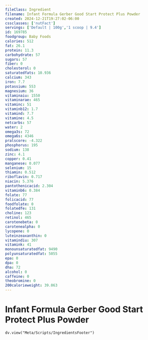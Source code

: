 ```yaml
---
fileClass: Ingredient
filename: Infant Formula Gerber Good Start Protect Plus Powder
created: 2024-12-21T19:27:02-06:00
cssclasses: ['nutFact']
servings: ['Default | 100g','1 scoop | 9.4']
id: 169785
foodgroup: Baby Foods
calories: 512
fat: 26.1
protein: 11.3
carbohydrate: 57
sugars: 57
fiber: 0
cholesterol: 0
saturatedfats: 10.936
calcium: 343
iron: 7.7
potassium: 553
magnesium: 36
vitaminaiu: 1550
vitaminarae: 465
vitaminc: 51
vitaminb12: 1.7
vitamind: 7.7
vitamine: 4.5
netcarbs: 57
water: 2
omega3s: 72
omega6s: 4346
pralscore: -4.322
phosphorus: 195
sodium: 138
zinc: 4.1
copper: 0.41
manganese: 0.077
selenium: 15
thiamin: 0.512
riboflavin: 0.717
niacin: 5.376
pantothenicacid: 2.304
vitaminb6: 0.384
folate: 77
folicacid: 77
foodfolate: 0
folatedfe: 131
choline: 123
retinol: 465
carotenebeta: 0
carotenealpha: 0
lycopene: 0
luteinzeaxanthin: 0
vitamindiu: 307
vitamink: 41
monounsaturatedfat: 9490
polyunsaturatedfat: 5055
epa: 0
dpa: 0
dha: 72
alcohol: 0
caffeine: 0
theobromine: 0
200calorieweight: 39.063
---
```


# Infant Formula Gerber Good Start Protect Plus Powder

```dataviewjs
dv.view("Meta/Scripts/IngredientsFooter")
```